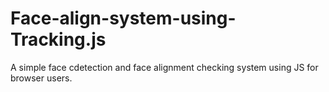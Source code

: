 # Face-align-system-using-Tracking.js

A simple face cdetection and face alignment checking system using JS for browser users.
